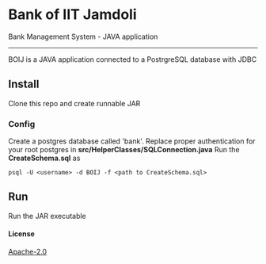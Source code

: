 # Bank of IIT Jamdoli
Bank Management System - JAVA application
___

BOIJ is a JAVA application connected to a PostrgreSQL database with JDBC

## Install
Clone this repo and create runnable JAR

### Config 
Create a postgres database called 'bank'.
Replace proper authentication for your root postgres in **src/HelperClasses/SQLConnection.java**
Run the **CreateSchema.sql**  as 

```psql -U <username> -d BOIJ -f <path to CreateSchema.sql>```

## Run
Run the JAR executable


#### License
[Apache-2.0](LICENSE)